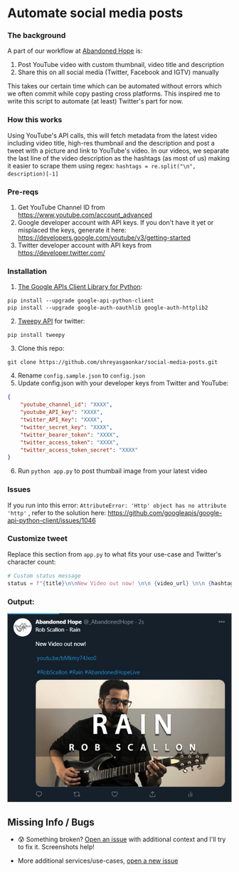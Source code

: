 # Automate social media posts

### The background

A part of our workflow at [Abandoned Hope](https://www.youtube.com/channel/UChoxnoqR1SlHHqsnu4A--eg) is:

1. Post YouTube video with custom thumbnail, video title and description
2. Share this on all social media (Twitter, Facebook and IGTV) manually

This takes our certain time which can be automated without errors which we often commit while copy pasting cross platforms. This inspired me to write this script to automate (at least) Twitter's part for now.

### How this works

Using YouTube's API calls, this will fetch metadata from the latest video including video title, high-res thumbnail and the description and post a tweet with a picture and link to YouTube's video. In our videos, we separate the last line of the video description as the hashtags (as most of us) making it easier to scrape them using regex: ```hashtags = re.split("\n", description)[-1]```

### Pre-reqs

1. Get YouTube Channel ID from https://www.youtube.com/account_advanced
1. Google developer account with API keys. If you don't have it yet or misplaced the keys, generate it here: https://developers.google.com/youtube/v3/getting-started
1. Twitter developer account with API keys from https://developer.twitter.com/


### Installation

1. [The Google APIs Client Library for Python](https://developers.google.com/youtube/v3/quickstart/python):
```shell
pip install --upgrade google-api-python-client
pip install --upgrade google-auth-oauthlib google-auth-httplib2
```
2. [Tweepy API](http://docs.tweepy.org/en/latest/index.html) for twitter:
```shell
pip install tweepy
```
3. Clone this repo:
```shell
git clone https://github.com/shreyasgaonkar/social-media-posts.git
```
4. Rename ```config.sample.json``` to ```config.json```
5. Update config.json with your developer keys from Twitter and YouTube:
```json
{
    "youtube_channel_id": "XXXX",
    "youtube_API_key": "XXXX",
    "twitter_API_Key": "XXXX",
    "twitter_secret_key": "XXXX",
    "twitter_bearer_token": "XXXX",
    "twitter_access_token": "XXXX",
    "twitter_access_token_secret": "XXXX"
}
```
6. Run ```python app.py``` to post thumbail image from your latest video

### Issues
If you run into this error: ```AttributeError: 'Http' object has no attribute 'http'``` , refer to the solution here: https://github.com/googleapis/google-api-python-client/issues/1046

### Customize tweet

Replace this section from ```app.py``` to what fits your use-case and Twitter's character count:
```python
# Custom status message
status = f"{title}\n\nNew Video out now! \n\n {video_url} \n\n {hashtags}"
```

### Output:

![Sample Tweet](/images/twitter.jpg)

## Missing Info / Bugs

- :cold_sweat: Something broken? [Open an issue](https://github.com/shreyasgaonkar/social-media-posts/issues) with additional context and I'll try to fix it. Screenshots help!

- More additional services/use-cases, [open a new issue](https://github.com/shreyasgaonkar/social-media-posts/issues)
